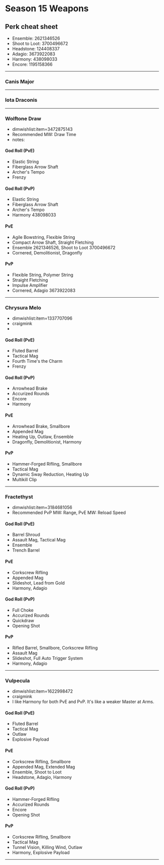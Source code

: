 Season 15 Weapons
=================

## Perk cheat sheet
  - Ensemble: 2621346526
  - Shoot to Loot: 3700496672
  - Headstone: 124408337
  - Adagio: 3673922083
  - Harmony: 438098033
  - Encore: 1195158366

---

### Canis Major

---

### Iota Draconis

---

### Wolftone Draw
  - dimwishlist:item=3472875143
  - Recommended MW: Draw Time
  - notes:

#### God Roll (PvE)
  - Elastic String
  - Fiberglass Arrow Shaft
  - Archer's Tempo
  - Frenzy

#### God Roll (PvP)
  - Elastic String
  - Fiberglass Arrow Shaft
  - Archer's Tempo
  - Harmony 438098033

#### PvE
  - Agile Bowstring, Flexible String
  - Compact Arrow Shaft, Straight Fletching
  - Ensemble 2621346526, Shoot to Loot 3700496672
  - Cornered, Demolitionist, Dragonfly

#### PvP
  - Flexible String, Polymer String
  - Straight Fletching
  - Impulse Amplifier
  - Cornered, Adagio 3673922083

---

### Chrysura Melo
  - dimwishlist:item=1337707096
  - craigmink
  -

#### God Roll (PvE)
  - Fluted Barrel
  - Tactical Mag
  - Fourth Time's the Charm
  - Frenzy

#### God Roll (PvP)
  - Arrowhead Brake
  - Accurized Rounds
  - Encore
  - Harmony

#### PvE
  - Arrowhead Brake, Smallbore
  - Appended Mag
  - Heating Up, Outlaw, Ensemble
  - Dragonfly, Demolitionist, Harmony

#### PvP
  - Hammer-Forged Rifling, Smallbore
  - Tactical Mag
  - Dynamic Sway Reduction, Heating Up
  - Multikill Clip

---

### Fractethyst
  - dimwishlist:item=3184681056
  - Recommended PvP MW: Range, PvE MW: Reload Speed

#### God Roll (PvE)
  - Barrel Shroud
  - Assault Mag, Tactical Mag
  - Ensemble
  - Trench Barrel

#### PvE
  - Corkscrew Rifling
  - Appended Mag
  - Slideshot, Lead from Gold
  - Harmony, Adagio

#### God Roll (PvP)
  - Full Choke
  - Accurized Rounds
  - Quickdraw
  - Opening Shot

#### PvP
  - Rifled Barrel, Smallbore, Corkscrew Rifling
  - Assault Mag
  - Slideshot, Full Auto Trigger System
  - Harmony, Adagio


---

### Vulpecula
  - dimwishlist:item=1622998472
  - craigmink
  - I like Harmony for both PvE and PvP. It's like a weaker Master at Arms.

#### God Roll (PvE)
  - Fluted Barrel
  - Tactical Mag
  - Outlaw
  - Explosive Payload

#### PvE
  - Corkscrew Rifling, Smallbore
  - Appended Mag, Extended Mag
  - Ensemble, Shoot to Loot
  - Headstone, Adagio, Harmony

#### God Roll (PvP)
  - Hammer-Forged Rifling
  - Accurized Rounds
  - Encore
  - Opening Shot

#### PvP
  - Corkscrew Rifling, Smallbore
  - Tactical Mag
  - Tunnel Vision, Killing Wind, Outlaw
  - Harmony, Explosive Payload

---

